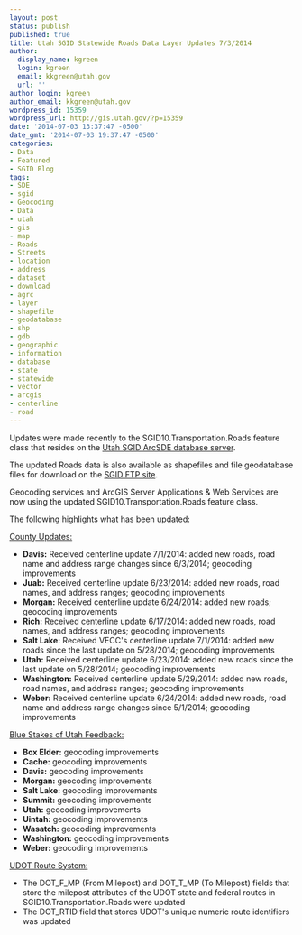```yaml
---
layout: post
status: publish
published: true
title: Utah SGID Statewide Roads Data Layer Updates 7/3/2014
author:
  display_name: kgreen
  login: kgreen
  email: kkgreen@utah.gov
  url: ''
author_login: kgreen
author_email: kkgreen@utah.gov
wordpress_id: 15359
wordpress_url: http://gis.utah.gov/?p=15359
date: '2014-07-03 13:37:47 -0500'
date_gmt: '2014-07-03 19:37:47 -0500'
categories:
- Data
- Featured
- SGID Blog
tags:
- SDE
- sgid
- Geocoding
- Data
- utah
- gis
- map
- Roads
- Streets
- location
- address
- dataset
- download
- agrc
- layer
- shapefile
- geodatabase
- shp
- gdb
- geographic
- information
- database
- state
- statewide
- vector
- arcgis
- centerline
- road
---
```

<p>Updates were made recently to the SGID10.Transportation.Roads feature class that resides on the <a href="http://gis.utah.gov/data/how-to-connect-to-the-sgid-via-sde/">Utah SGID ArcSDE database server</a>.</p>
<p>The updated Roads data is also available as shapefiles and file geodatabase files for download on the <a href="ftp://ftp.agrc.utah.gov/UtahSGID_Vector/UTM12_NAD83/TRANSPORTATION/PackagedData/_Statewide/UtahRoadAndHighwaySystem/">SGID FTP site</a>.</p>
<p>Geocoding services and ArcGIS Server Applications & Web Services are now using the updated SGID10.Transportation.Roads feature class.</p>
<p>The following highlights what has been updated:</p>
<p><span style="text-decoration: underline;">County Updates:</span></p>
<ul>
<li><strong>Davis:</strong> Received centerline update 7/1/2014: added new roads, road name and address range changes since 6/3/2014; geocoding improvements</li>
<li><strong>Juab:</strong> Received centerline update 6/23/2014: added new roads, road names, and address ranges; geocoding improvements</li>
<li><strong>Morgan:</strong> Received centerline update 6/24/2014: added new roads; geocoding improvements</li>
<li><strong>Rich:</strong> Received centerline update 6/17/2014: added new roads, road names, and address ranges; geocoding improvements</li>
<li><strong>Salt Lake:</strong> Received VECC's centerline update 7/1/2014: added new roads since the last update on 5/28/2014; geocoding improvements</li>
<li><strong>Utah:</strong> Received centerline update 6/23/2014: added new roads since the last update on 5/28/2014; geocoding improvements</li>
<li><strong>Washington:</strong> Received centerline update 5/29/2014: added new roads, road names, and address ranges; geocoding improvements</li>
<li><strong>Weber:</strong> Received centerline update 6/24/2014: added new roads, road name and address range changes since 5/1/2014; geocoding improvements</li>
</ul>
<p><span style="text-decoration: underline;">Blue Stakes of Utah Feedback:</span></p>
<ul>
<li><strong>Box Elder:</strong> geocoding improvements</li>
<li><strong>Cache:</strong> geocoding improvements</li>
<li><strong>Davis:</strong> geocoding improvements</li>
<li><strong>Morgan:</strong> geocoding improvements</li>
<li><strong>Salt Lake:</strong> geocoding improvements</li>
<li><strong>Summit:</strong> geocoding improvements</li>
<li><strong>Utah:</strong> geocoding improvements</li>
<li><strong>Uintah:</strong> geocoding improvements</li>
<li><strong>Wasatch:</strong> geocoding improvements</li>
<li><strong>Washington:</strong> geocoding improvements</li>
<li><strong>Weber:</strong> geocoding improvements</li>
</ul>
<p><span style="text-decoration: underline;">UDOT Route System:</span></p>
<ul>
<li>The DOT_F_MP (From Milepost) and DOT_T_MP (To Milepost) fields that store the milepost attributes of the UDOT state and federal routes in SGID10.Transportation.Roads were updated</li>
<li>The DOT_RTID field that stores UDOT's unique numeric route identifiers was updated</li>
</ul>
</ul>
</ul>

